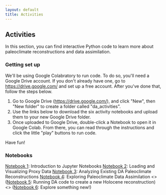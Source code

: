 ```yaml
---
layout: default
title: Activities
---
```


## Activities

In this section, you can find interactive Python code to learn more about paleoclimate reconstructions and data assimilation.

### Getting set up

We'll be using Google Colabratory to run code. To do so, you'll need a Google Drive account. If you don't already have one, go to <a href="https://drive.google.com/">https://drive.google.com/</a> and set up a free account. After you've done that, follow the steps below.
  1. Go to Google Drive (<a href="https://drive.google.com/">https://drive.google.com/</a>), and click "New", then "New folder" to create a folder called "da_activities".
  2. Use the links below to download the six activity notebooks and upload them to your new Google Drive folder.
  3. Once uploaded to Google Drive, double-click a Notebook to open it in Google Colab. From there, you can read through the instructions and click the little "play" buttons to run code.

Have fun!

### Notebooks

<a href="activities/Notebook1_intro_to_Jupyter_notebooks.ipynb">Notebook 1</a>: Introduction to Jupyter Notebooks
<a href="activities/Notebook2_proxy_data.ipynb">Notebook 2</a>: Loading and Visualizing Proxy Data
<a href="activities/Notebook3_DA_reconstructions.ipynb">Notebook 3</a>: Analyzing Existing DA Paleoclimate Reconstructions
<a href="activities/Notebook4_exploring_paleo_DA.ipynb">Notebook 4</a>: Exploring Paleoclimate Data Assimilation
<> (<a href="activities/Notebook5_running_DA_code.ipynb">Notebook 5</a>: Running DA code to create a new Holocene reconstruction)
<> (<a href="activities/Notebook6_explore_something_new.ipynb">Notebook 6</a>: Explore something new!)
